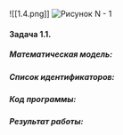 ![[1.4.png]] ![Рисунок N - 1](1.4.png)
#### Задача 1.1. 
##### Математическая модель:
##### Список идентификаторов:

##### Код программы:

##### Результат работы: 
